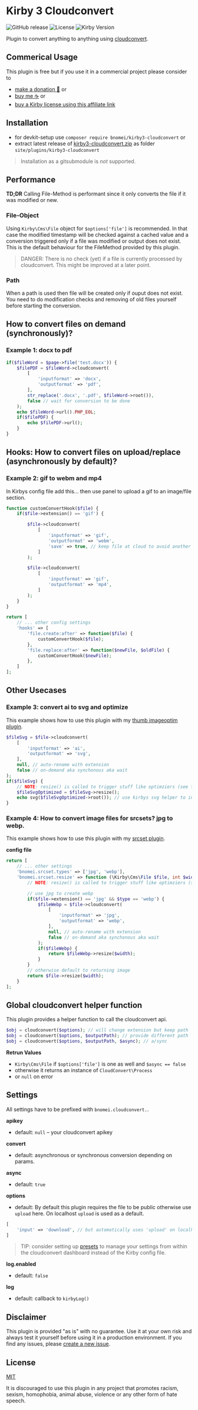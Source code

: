 # Kirby 3 Cloudconvert

![GitHub release](https://img.shields.io/github/release/bnomei/kirby3-cloudconvert.svg?maxAge=1800) ![License](https://img.shields.io/github/license/mashape/apistatus.svg) ![Kirby Version](https://img.shields.io/badge/Kirby-3%2B-black.svg)

Plugin to convert anything to anything using [cloudconvert](https://cloudconvert.com/).

## Commerical Usage

This plugin is free but if you use it in a commercial project please consider to 
- [make a donation 🍻](https://www.paypal.me/bnomei/5) or
- [buy me ☕](https://buymeacoff.ee/bnomei) or
- [buy a Kirby license using this affiliate link](https://a.paddle.com/v2/click/1129/35731?link=1170)

## Installation

- for devkit-setup use `composer require bnomei/kirby3-cloudconvert` or
- extract latest release of [kirby3-cloudconvert.zip](https://github.com/bnomei/kirby3-cloudconvert/releases/download/v1.0.3/kirby3-cloudconvert.zip) as folder `site/plugins/kirby3-cloudconvert`

> Installation as a gitsubmodule is *not* supported.


## Performance

**TD;DR**
Calling File-Method is performant since it only converts the file if it was modified or new.

### File-Object
Using `Kirby\Cms\File` object for `$options['file']` is recommended. In that case the modified timestamp will be checked against a cached value and a conversion triggered only if a file was modified or output does not exist. This is the default behaviour for the FileMethod provided by this plugin.

> DANGER: There is no check (yet) if a file is currently processed by cloudconvert. This might be improved at a later point.

### Path
When a path is used then file will be created only if ouput does not exist. You need to do modification checks and removing of old files yourself before starting the conversion.

## How to convert files on demand (synchronously)?

### Example 1: docx to pdf

```php
if($fileWord = $page->file('test.docx')) {
    $filePDF = $fileWord->cloudconvert(
        [
            'inputformat' => 'docx',
            'outputformat' => 'pdf',
        ], 
        str_replace('.docx', '.pdf', $fileWord->root()),
        false // wait for conversion to be done
    );
    echo $fileWord->url().PHP_EOL;
    if($filePDF) {
        echo $filePDF->url();
    }
}
```

## Hooks: How to convert files on upload/replace (asynchronously by default)?
### Example 2: gif to webm and mp4

In Kirbys config file add this... then use panel to upload a gif to an image/file section.

```php
function customConvertHook($file) {
    if($file->extension() == 'gif') {

        $file->cloudconvert(
            [
                'inputformat' => 'gif',
                'outputformat' => 'webm',
                'save' => true, // keep file at cloud to avoid another download from cloudconvert-server
            ]
        );

        $file->cloudconvert(
            [
                'inputformat' => 'gif',
                'outputformat' => 'mp4',
            ]
        );
    }
}

return [
    // ... other config settings
    'hooks' => [
        'file.create:after' => function($file) {
            customConvertHook($file);
        },
        'file.replace:after' => function($newFile, $oldFile) {
            customConvertHook($newFile);
        },
    ]
];
```

## Other Usecases

### Example 3: convert ai to svg and optimize
This example shows how to use this plugin with my [thumb imageoptim plugin](https://github.com/bnomei/kirby3-thumb-imageoptim).

```php
$fileSvg = $file->cloudconvert(
    [
        'inputformat' => 'ai',
        'outputformat' => 'svg',
    ], 
    null, // auto-rename with extension
    false // on-demand aka synchonous aka wait
);
if($fileSvg) {
    // NOTE: resize() is called to trigger stuff like optimziers (see thumb-imageoptim plugin)
    $fileSvgOptimized = $fileSvg->resize();
    echo svg($fileSvgOptimized->root()); // use kirbys svg helper to inline the svg
}
```

### Example 4: How to convert image files for srcsets? jpg to webp.
This example shows how to use this plugin with my [srcset plugin](https://github.com/bnomei/kirby3-srcset).

**config file**
```php
return [
    // ... other settings
    'bnomei.srcset.types' => ['jpg', 'webp'],
    'bnomei.srcset.resize' => function (\Kirby\Cms\File $file, int $width, string $type) {
        // NOTE: resize() is called to trigger stuff like optimziers (see thumb-imageoptim plugin)

        // use jpg to create webp
        if($file->extension() == 'jpg' && $type == 'webp') {
            $fileWebp = $file->cloudconvert(
                [
                    'inputformat' => 'jpg',
                    'outputformat' => 'webp',
                ], 
                null, // auto-rename with extension
                false // on-demand aka synchonous aka wait
            );
            if($fileWebp) {
                return $fileWebp->resize($width);
            }
        }
        // otherwise default to returning image
        return $file->resize($width);
    }
];
```

## Global cloudconvert helper function

This plugin provides a helper function to call the cloudconvert api.

```php
$obj = cloudconvert($options); // will change extension but keep path
$obj = cloudconvert($options, $outputPath); // provide different path
$obj = cloudconvert($options, $outputPath, $async); // a/sync
```

**Retrun Values**

- `Kirby\Cms\File` if `$options['file']` is one as well and `$async == false`
- otherwise it returns an instance of `CloudConvert\Process`
- or `null` on error

## Settings

All settings have to be prefixed with `bnomei.cloudconvert.`.

**apikey**
- default: `null` – your cloudconvert apikey

**convert**
- default: asynchronous or synchronous conversion depending on params.

**async**
- default: `true`

**options**
- default: By default this plugin requires the file to be public otherwise use `upload` here. On localhost `upload` is used as a default.

```php
[
    'input' => 'download', // but automatically uses 'upload' on localhost
]
```

> TIP: consider setting up [presets](https://cloudconvert.com/presets) to manage your settings from within the cloudconvert dashboard instead of the Kirby config file.

**log.enabled**
- default: `false`

**log**
- default: callback to `kirbyLog()`


## Disclaimer

This plugin is provided "as is" with no guarantee. Use it at your own risk and always test it yourself before using it in a production environment. If you find any issues, please [create a new issue](https://github.com/bnomei/kirby3-cloudconvert/issues/new).

## License

[MIT](https://opensource.org/licenses/MIT)

It is discouraged to use this plugin in any project that promotes racism, sexism, homophobia, animal abuse, violence or any other form of hate speech.


